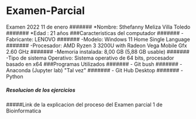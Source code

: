 # Examen-Parcial
Examen 2022 11 de enero
####### *Nombre: Sthefanny Meliza Villa Toledo
####### *Edad : 21 años
###Caracteristicas del computador
####### -Fabricante: LENOVO
####### -Modelo: Windows 11 Home Single Language
####### -Procesador: AMD Ryzen 3 3200U with Radeon Vega Mobile Gfx     2.60 GHz
####### -Memoria instalada: 8,00 GB (5,88 GB usable)
####### -Tipo de sistema Operativo: Sistema operativo de 64 bits, procesador basado en x64
###Programas Utilizados
####### - Git bush
####### - Anaconda (Jupyter lab) "Tal vez"
####### - Git Hub Desktop
####### - Python
##### Resolucion de los ejercicios
#####Link de la explicacion del proceso del Examen parcial 1 de Bioinformatica

